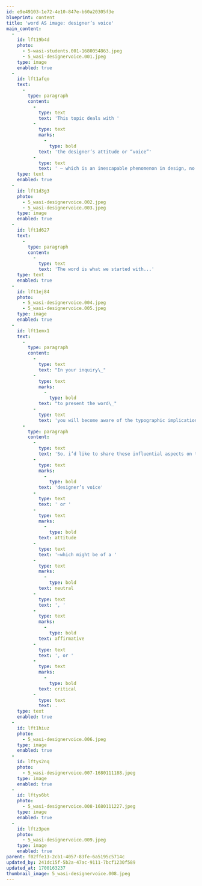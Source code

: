 ```yaml
---
id: e9e49103-1e72-4e10-847e-b60a20305f3e
blueprint: content
title: 'word AS image: designer’s voice'
main_content:
  -
    id: lft19b4d
    photo:
      - 5-wasi-students.001-1680054863.jpeg
      - 5_wasi-designervoice.001.jpeg
    type: image
    enabled: true
  -
    id: lft1afqo
    text:
      -
        type: paragraph
        content:
          -
            type: text
            text: 'This topic deals with '
          -
            type: text
            marks:
              -
                type: bold
            text: 'the designer’s attitude or “voice”'
          -
            type: text
            text: ' — which is an inescapable phenomenon in design, no matter how “objective” one intends to be in the design of texts. Let me briefly go back to that diagram of “word and image equations” I shared earlier.'
    type: text
    enabled: true
  -
    id: lft1d3g3
    photo:
      - 5_wasi-designervoice.002.jpeg
      - 5_wasi-designervoice.003.jpeg
    type: image
    enabled: true
  -
    id: lft1d627
    text:
      -
        type: paragraph
        content:
          -
            type: text
            text: 'The word is what we started with...'
    type: text
    enabled: true
  -
    id: lft1ej84
    photo:
      - 5_wasi-designervoice.004.jpeg
      - 5_wasi-designervoice.005.jpeg
    type: image
    enabled: true
  -
    id: lft1emx1
    text:
      -
        type: paragraph
        content:
          -
            type: text
            text: "In your inquiry\_"
          -
            type: text
            marks:
              -
                type: bold
            text: "to present the word\_"
          -
            type: text
            text: 'you will become aware of the typographic implications for that. There are many, many ways that you can play with the visual elements for the word via letters, sizes, spaces, structures, etc. You might also become aware of your personal role in determining that presentation—which might be affected by your mood, feelings, degree of interest, or preconceptions.'
      -
        type: paragraph
        content:
          -
            type: text
            text: 'So, i’d like to share these influential aspects on the design process with this model that studies the implications of the '
          -
            type: text
            marks:
              -
                type: bold
            text: 'designer’s voice'
          -
            type: text
            text: ' or '
          -
            type: text
            marks:
              -
                type: bold
            text: attitude
          -
            type: text
            text: '—which might be of a '
          -
            type: text
            marks:
              -
                type: bold
            text: neutral
          -
            type: text
            text: ', '
          -
            type: text
            marks:
              -
                type: bold
            text: affirmative
          -
            type: text
            text: ', or '
          -
            type: text
            marks:
              -
                type: bold
            text: critical
          -
            type: text
            text: .
    type: text
    enabled: true
  -
    id: lft1hiuz
    photo:
      - 5_wasi-designervoice.006.jpeg
    type: image
    enabled: true
  -
    id: lftys2nq
    photo:
      - 5_wasi-designervoice.007-1680111188.jpeg
    type: image
    enabled: true
  -
    id: lftys6bt
    photo:
      - 5_wasi-designervoice.008-1680111227.jpeg
    type: image
    enabled: true
  -
    id: lftz3pem
    photo:
      - 5_wasi-designervoice.009.jpeg
    type: image
    enabled: true
parent: f02ffe13-2cb1-4057-83fe-6a5195c5714c
updated_by: 241dc15f-5b2a-47ac-9111-7bcf1230f589
updated_at: 1700163237
thumbnail_image: 5_wasi-designervoice.008.jpeg
---
```

